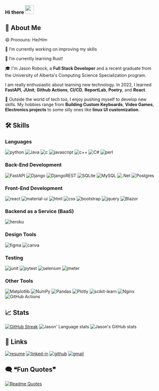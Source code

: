 ### Hi there <img src="https://media.giphy.com/media/hvRJCLFzcasrR4ia7z/giphy.gif" width="29px" height="29px">

## 🚀 About Me

😄 Pronouns: He/Him

🔭 I’m currently working on improving my skills

🌱 I’m currently learning Rust!

🎓 I'm Jason Robock, a **Full Stack Developer** and a recent graduate from the University of Alberta's Computing Science Specialization program. 

I am really enthusiastic about learning new technology. In 2022, I learned **FastAPI**, **JUnit**, **Github Actions**, **CI/CD**, **ReportLab**, **Poetry**, and **React**.

🎸 Outside the world of tech too, I enjoy pushing myself to develop new skills. My hobbies range from **Building Custom Keyboards**, **Video Games**, **Electronics projects** to some silly ones like **linux UI customization**.

## 🛠️ Skills

### Languages

![python](https://img.shields.io/badge/Python-3776AB?style=for-the-badge&logo=python&logoColor=white)
![Java](https://img.shields.io/badge/java-%23ED8B00.svg?style=for-the-badge&logo=openjdk&logoColor=white)
![c](https://img.shields.io/badge/C-A8B9CC?style=for-the-badge&logo=C&logoColor=white)
![javascript](https://img.shields.io/badge/JavaScript-323330?style=for-the-badge&logo=javascript&logoColor=F7DF1E)
![c++](https://img.shields.io/badge/C++-00599C?style=for-the-badge&logo=Cplusplus&logoColor=white)
![C#](https://img.shields.io/badge/CSharp-239120?style=for-the-badge&logo=Csharp&logoColor=white)
![perl](https://img.shields.io/badge/perl-39457E?style=for-the-badge&logo=perl&logoColor=white)

### Back-End Development

![FastAPI](https://img.shields.io/badge/FastAPI-009688?style=for-the-badge&logo=FastAPI&logoColor=white)
![Django](https://img.shields.io/badge/Django-092E20?style=for-the-badge&logo=Django&logoColor=white)
![DjangoREST](https://img.shields.io/badge/DJANGO-REST-ff1709?style=for-the-badge&logo=django&logoColor=white&color=ff1709&labelColor=gray)
![SQLite](https://img.shields.io/badge/sqlite-003B57?style=for-the-badge&logo=sqlite&logoColor=white)
![MySQL](https://img.shields.io/badge/mysql-4479A1?style=for-the-badge&logo=mysql&logoColor=white)
![.Net](https://img.shields.io/badge/.NET-5C2D91?style=for-the-badge&logo=.net&logoColor=white)
![Postgres](https://img.shields.io/badge/postgres-%23316192.svg?style=for-the-badge&logo=postgresql&logoColor=white)

### Front-End Development

![react](https://img.shields.io/badge/React-20232A?style=for-the-badge&logo=react&logoColor=61DAFB)
![material-ui](https://img.shields.io/badge/Material_UI-0081CB?style=for-the-badge&logo=mui&logoColor=white)
![html](https://img.shields.io/badge/HTML5-E34F26?style=for-the-badge&logo=html5&logoColor=white)
![css](https://img.shields.io/badge/CSS3-1572B6?style=for-the-badge&logo=css3&logoColor=white)
![bootstrap](https://img.shields.io/badge/Bootstrap-563D7C?style=for-the-badge&logo=bootstrap&logoColor=white)
![jquery](https://img.shields.io/badge/jQuery-0769AD?style=for-the-badge&logo=jquery&logoColor=white)
![Blazor](https://img.shields.io/badge/blazor-%235C2D91.svg?style=for-the-badge&logo=blazor&logoColor=white)

### Backend as a Service (BaaS)

![heroku](https://img.shields.io/badge/Heroku-430098?style=for-the-badge&logo=heroku&logoColor=white)

### Design Tools

![figma](https://img.shields.io/badge/figma-000000?style=for-the-badge&logo=figma&logoColor=white)
![canva](https://img.shields.io/badge/canva-00C4CC?style=for-the-badge&logo=canva&logoColor=white)

### Testing

![junit](https://img.shields.io/badge/JUnit-25A162?style=for-the-badge&logo=junit5&logoColor=white)
![pytest](https://img.shields.io/badge/Pytest-3776AB?style=for-the-badge&logo=python&logoColor=white)
![selenium](https://img.shields.io/badge/Selenium-43B02A?style=for-the-badge&logo=Selenium&logoColor=white)
![jmeter](https://img.shields.io/badge/JMeter-D22128?style=for-the-badge&logo=ApacheJMeter&logoColor=white)

### Other Tools

![Matplotlib](https://img.shields.io/badge/Matplotlib-%23ffffff.svg?style=for-the-badge&logo=Matplotlib&logoColor=black)
![NumPy](https://img.shields.io/badge/numpy-%23013243.svg?style=for-the-badge&logo=numpy&logoColor=white)
![Pandas](https://img.shields.io/badge/pandas-%23150458.svg?style=for-the-badge&logo=pandas&logoColor=white)
![Plotly](https://img.shields.io/badge/Plotly-%233F4F75.svg?style=for-the-badge&logo=plotly&logoColor=white)
![scikit-learn](https://img.shields.io/badge/scikit--learn-%23F7931E.svg?style=for-the-badge&logo=scikit-learn&logoColor=white)
![Nginx](https://img.shields.io/badge/nginx-%23009639.svg?style=for-the-badge&logo=nginx&logoColor=white)
![GitHub Actions](https://img.shields.io/badge/github%20actions-%232671E5.svg?style=for-the-badge&logo=githubactions&logoColor=white)

## 📈 Stats

[![GitHub Streak](http://github-readme-streak-stats.herokuapp.com?user=vinen88&theme=dracula&date_format=M%20j%5B%2C%20Y%5D)](https://git.io/streak-stats)
![Jason' Language stats](https://github-readme-stats.vercel.app/api/top-langs/?username=vinen88&layout=compact&langs_count=8&theme=dracula)
![Jason's GitHub stats](https://github-readme-stats.vercel.app/api?username=vinen88&show_icons=true&theme=dracula&layout=compact)

## 🔗 Links

[![resume](https://img.shields.io/badge/Resume-4285F4?style=for-the-badge&logo=read-the-docs&logoColor=white)]()
[![linked-in](https://img.shields.io/badge/Linked_In-0077B5?style=for-the-badge&logo=LinkedIn&logoColor=white)](https://www.linkedin.com/in/jrobock/)
[![github](https://img.shields.io/badge/GitHub-000000?style=for-the-badge&logo=GitHub&logoColor=white)](https://github.com/vinen88)
[![gmail](https://img.shields.io/badge/Gmail-D14836?style=for-the-badge&logo=Gmail&logoColor=white)](mailto:https://github.com/vinen88)

## 🗨️ ❝Fun Quotes❞
[![Readme Quotes](https://quotes-github-readme.vercel.app/api?type=horizontal&theme=dracula)](https://github.com/piyushsuthar/github-readme-quotes)
<!--
![Jason's GitHub stats](https://github-readme-stats.vercel.app/api?username=vinen88&show_icons=true&theme=dracula&layout=compact)
**Vinen88/Vinen88** is a ✨ _special_ ✨ repository because its `README.md` (this file) appears on your GitHub profile.
![Jason's GitHub stats](https://github-readme-stats.vercel.app/api?username=vinen88&show_icons=true&theme=dracula&layout=compact)

Here are some ideas to get you started:

- 🔭 I’m currently working on ...
- 🌱 I’m currently learning ...
- 👯 I’m looking to collaborate on ...
- 🤔 I’m looking for help with ...
- 💬 Ask me about ...
- 📫 How to reach me: ...
- 😄 Pronouns: ...
- ⚡ Fun fact: ...
-->
